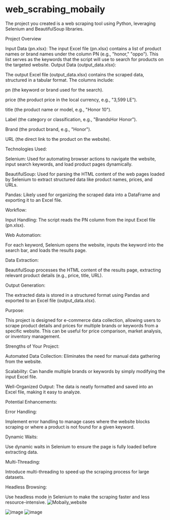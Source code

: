 # web_scrabing_mobaily
The project you created is a web scraping tool using Python, leveraging Selenium and BeautifulSoup libraries. 

Project Overview

Input Data (pn.xlsx):
The input Excel file (pn.xlsx) contains a list of product names or brand names under the column PN (e.g., "honor," "oppo").
This list serves as the keywords that the script will use to search for products on the targeted website.
Output Data (output_data.xlsx):

The output Excel file (output_data.xlsx) contains the scraped data, structured in a tabular format. The columns include:

pn (the keyword or brand used for the search).

price (the product price in the local currency, e.g., "3,599 LE").

title (the product name or model, e.g., "Honor 10").

Label (the category or classification, e.g., "BrandsHor Honor").

Brand (the product brand, e.g., "Honor").

URL (the direct link to the product on the website).

Technologies Used:

Selenium: Used for automating browser actions to navigate the website, input search keywords, and load product pages dynamically.

BeautifulSoup: Used for parsing the HTML content of the web pages loaded by Selenium to extract structured data like product names, prices, and URLs.

Pandas: Likely used for organizing the scraped data into a DataFrame and exporting it to an Excel file.

Workflow:

Input Handling: The script reads the PN column from the input Excel file (pn.xlsx).

Web Automation:

For each keyword, Selenium opens the website, inputs the keyword into the search bar, and loads the results page.

Data Extraction:

BeautifulSoup processes the HTML content of the results page, extracting relevant product details (e.g., price, title, URL).

Output Generation:

The extracted data is stored in a structured format using Pandas and exported to an Excel file (output_data.xlsx).

Purpose:

This project is designed for e-commerce data collection, allowing users to scrape product details and prices for multiple brands or keywords from a specific website. This can be useful for price comparison, market analysis, or inventory management.

Strengths of Your Project:

Automated Data Collection: Eliminates the need for manual data gathering from the website.

Scalability: Can handle multiple brands or keywords by simply modifying the input Excel file.

Well-Organized Output: The data is neatly formatted and saved into an Excel file, making it easy to analyze.

Potential Enhancements:

Error Handling:

Implement error handling to manage cases where the website blocks scraping or where a product is not found for a given keyword.

Dynamic Waits:

Use dynamic waits in Selenium to ensure the page is fully loaded before extracting data.

Multi-Threading:

Introduce multi-threading to speed up the scraping process for large datasets.

Headless Browsing:

Use headless mode in Selenium to make the scraping faster and less resource-intensive.
![Mobaily_website](https://github.com/user-attachments/assets/89cb7b18-4636-44a9-81f6-d9cb82580e5b)

![image](https://github.com/user-attachments/assets/95f3dfb7-74b3-4ac8-8bf4-76245af4afc8)
![image](https://github.com/user-attachments/assets/eb7f2a2e-adcf-436f-af17-94c2cdd3845f)


